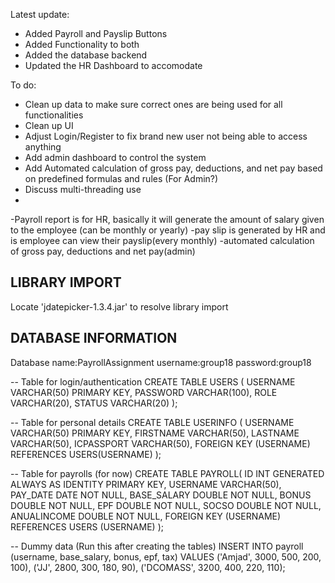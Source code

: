 Latest update: 
- Added Payroll and Payslip Buttons
- Added Functionality to both
- Added the database backend
- Updated the HR Dashboard to accomodate

To do:
- Clean up data to make sure correct ones are being used for all functionalities
- Clean up UI
- Adjust Login/Register to fix brand new user not being able to access anything
- Add admin dashboard to control the system
- Add Automated calculation of gross pay, deductions, and net pay based on predefined formulas and rules (For Admin?)
- Discuss multi-threading use
- 

-Payroll report is for HR, basically it will generate the amount of salary given to the employee (can be monthly or yearly)
-pay slip is generated by HR and is employee can view their payslip(every monthly)
-automated calculation of gross pay, deductions and net pay(admin)


LIBRARY IMPORT
----------------

Locate 'jdatepicker-1.3.4.jar' to resolve library import





DATABASE INFORMATION
---------------------
Database name:PayrollAssignment 
username:group18
password:group18


-- Table for login/authentication
CREATE TABLE USERS (
    USERNAME VARCHAR(50) PRIMARY KEY,
    PASSWORD VARCHAR(100),
    ROLE VARCHAR(20),
    STATUS VARCHAR(20)
);
 
-- Table for personal details
CREATE TABLE USERINFO (
    USERNAME VARCHAR(50) PRIMARY KEY,
    FIRSTNAME VARCHAR(50),
    LASTNAME VARCHAR(50),
    ICPASSPORT VARCHAR(50),
    FOREIGN KEY (USERNAME) REFERENCES USERS(USERNAME)
);

-- Table for payrolls (for now)
CREATE TABLE PAYROLL(
    ID INT GENERATED ALWAYS AS IDENTITY PRIMARY KEY,
    USERNAME VARCHAR(50),
    PAY_DATE DATE NOT NULL,
    BASE_SALARY DOUBLE NOT NULL,
    BONUS DOUBLE NOT NULL,
    EPF DOUBLE NOT NULL,
    SOCSO DOUBLE NOT NULL,
    ANUALINCOME DOUBLE NOT NULL,
    FOREIGN KEY (USERNAME) REFERENCES USERS (USERNAME)
);


-- Dummy data (Run this after creating the tables)
INSERT INTO payroll (username, base_salary, bonus, epf, tax) VALUES
('Amjad', 3000, 500, 200, 100),
('JJ', 2800, 300, 180, 90),
('DCOMASS', 3200, 400, 220, 110);
